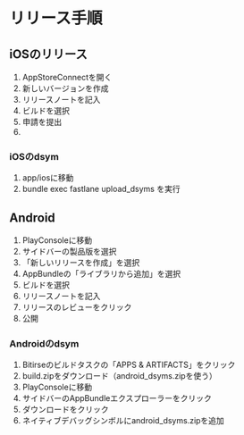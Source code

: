 # リリース手順
## iOSのリリース
1. AppStoreConnectを開く
2. 新しいバージョンを作成
3. リリースノートを記入
4. ビルドを選択
5. 申請を提出
6. 
### iOSのdsym
1. app/iosに移動
2. bundle exec fastlane upload_dsyms  を実行

## Android
1. PlayConsoleに移動
2. サイドバーの製品版を選択
3. 「新しいリリースを作成」を選択
4. AppBundleの「ライブラリから追加」を選択
5. ビルドを選択
6. リリースノートを記入
7. リリースのレビューをクリック
8. 公開

### Androidのdsym
1. Bitirseのビルドタスクの「APPS & ARTIFACTS」をクリック
2. build.zipをダウンロード（android_dsyms.zipを使う）
3. PlayConsoleに移動
4. サイドバーのAppBundleエクスプローラーをクリック
5. ダウンロードをクリック
6. ネイティブデバッグシンボルにandroid_dsyms.zipを追加
